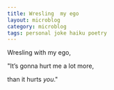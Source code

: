 ```yaml
---
title: Wresling  my ego
layout: microblog
category: microblog
tags: personal joke haiku poetry
---
```


Wresling with my ego, 

"It’s gonna hurt me a lot more,

than it hurts *you*."
